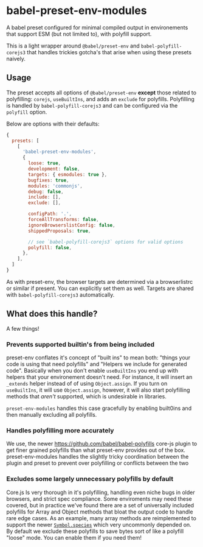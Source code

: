 # babel-preset-env-modules

A babel preset configured for minimal compiled output in environements that
support ESM (but not limited to), with polyfill support.

This is a light wrapper around `@babel/preset-env` and `babel-polyfill-corejs3`
that handles trickies gotcha's that arise when using these presets naively.

## Usage

The preset accepts all options of `@babel/preset-env` **except** those related to polyfilling: `corejs`, `useBuiltIns`, and adds an `exclude` for polyfills. Polyfilling is handled by `babel-polyfill-corejs3` and
can be configured via the `polyfill` option.

Below are options with their defaults:

```js
{
  presets: [
    [
      'babel-preset-env-modules',
      {
        loose: true,
        development: false,
        targets: { esmodules: true },
        bugfixes: true,
        modules: 'commonjs',
        debug: false,
        include: [],
        exclude: [],

        configPath: '.',
        forceAllTransforms: false,
        ignoreBrowserslistConfig: false,
        shippedProposals: true,

        // see `babel-polyfill-corejs3` options for valid options
        polyfill: false,
      },
    ],
  ]
}
```

As with preset-env, the browser targets are determined via a browserlistrc or similar if present.
You can explicitly set them as well. Targets are shared with `babel-polyfill-corejs3` automatically.

## What does this handle?

A few things!

### Prevents supported builtin's from being included

preset-env conflates it's concept of "built ins" to mean both: "things your code is using that need polyfills" and
"Helpers we include for generated code". Basically when you don't enable `useBuiltIns`
you end up with helpers that your environement doesn't need. For instance, it will insert an
`_extends` helper instead of of using `Object.assign`. If you turn on `useBuiltIns`, it will use
`Object.assign`, however, it will also start polyfilling methods that _aren't_ supported, which
is undesirable in libraries.

`preset-env-modules` handles this case gracefully by enabling built0ins and then manually
excluding all polyfills.

### Handles polyfilling more accurately

We use, the newer https://github.com/babel/babel-polyfills core-js plugin to get
finer grained polyfills than what preset-env provides out of the box. preset-env-modules
handles the slightly tricky coordination between the plugin and preset to prevent
over polyfilling or conflicts between the two

### Excludes some largely unnecessary polyfills by default

Core.js Is very thorough in it's polyfilling, handling even niche bugs in older browsers, and strict spec compliance.
Some enviroments may need these covered, but in practice we've found there are a set
of universally included polyfills for Array and Object methods that bloat the output code to
handle rare edge cases. As an example, many array methods are reimplemented to support the newer [`Symbol.species`](https://developer.mozilla.org/en-US/docs/Web/JavaScript/Reference/Global_Objects/Symbol/species) which very uncommonly depended on. By default we exclude these polyfills to save bytes sort of
like a polyfill "loose" mode. You can enable them if you need them!
